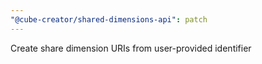 ```yaml
---
"@cube-creator/shared-dimensions-api": patch
---
```


Create share dimension URIs from user-provided identifier
